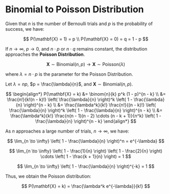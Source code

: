 # **Binomial to Poisson Distribution**

Given that $n$ is the number of Bernoulli trials and $p$ is the probability of success, we have:

$$
P(\mathbf{X} = 1) = p \\
P(\mathbf{X} = 0) = q = 1 - p
$$

If $n \to \infty$, $p \to 0$, and $n \cdot p$ or $n \cdot q$ remains constant, the distribution approaches the **Poisson Distribution**.

$$
\mathbf{X} \sim \text{Binomial}(n, p) \rightarrow \mathbf{X} \sim \text{Poisson}(\lambda)
$$

where $\lambda = n \cdot p$ is the parameter for the Poisson Distribution.

Let $\lambda = np$, $p = \frac{\lambda}{n}$, and $\mathbf{X} \sim \text{Binomial}(n, p)$.

$$
\begin{align*}
P(\mathbf{X} = k) &= \binom{n}{k} p^k (1 - p)^{n - k} \\
&= \frac{n!}{k!(n - k)!} \left( \frac{\lambda}{n} \right)^k \left( 1 - \frac{\lambda}{n} \right)^{n - k} \\
&= \frac{\lambda^k}{k!} \frac{n!}{(n - k)!} \left( \frac{\lambda}{n} \right)^k \left( 1 - \frac{\lambda}{n} \right)^{n - k} \\
&= \frac{\lambda^k}{k!} \frac{n(n - 1)(n - 2) \cdots (n - k + 1)}{n^k} \left( 1 - \frac{\lambda}{n} \right)^{n - k}
\end{align*}
$$

As $n$ approaches a large number of trials, $n \to \infty$, we have:

$$
\lim_{n \to \infty} \left( 1 - \frac{\lambda}{n} \right)^n = e^{-\lambda}
$$

$$
\lim_{n \to \infty} \left( 1 - \frac{1}{n} \right) \left( 1 - \frac{2}{n} \right) \cdots \left( 1 - \frac{k + 1}{n} \right) = 1
$$

$$
\lim_{n \to \infty} \left( 1 - \frac{\lambda}{n} \right)^{-k} = 1
$$

Thus, we obtain the Poisson distribution:

$$
P(\mathbf{X} = k) = \frac{\lambda^k e^{-\lambda}}{k!}
$$
